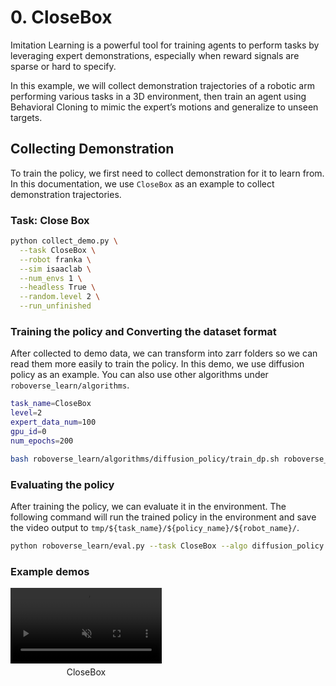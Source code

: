 # 0. CloseBox

Imitation Learning is a powerful tool for training agents to perform tasks by leveraging expert demonstrations, especially when reward signals are sparse or hard to specify.

In this example, we will collect demonstration trajectories of a robotic arm performing various tasks in a 3D environment, then train an agent using Behavioral Cloning to mimic the expert’s motions and generalize to unseen targets.

## Collecting Demonstration

To train the policy, we first need to collect demonstration for it to learn from. In this documentation, we use `CloseBox` as an example to collect demonstration trajectories.


### Task: Close Box
```bash
python collect_demo.py \
  --task CloseBox \
  --robot franka \
  --sim isaaclab \
  --num_envs 1 \
  --headless True \
  --random.level 2 \
  --run_unfinished
```


### Training the policy and Converting the dataset format
After collected to demo data, we can transform into zarr folders so we can read them more easily to train the policy. In this demo, we use diffusion policy as an example. You can also use other algorithms under `roboverse_learn/algorithms`.
```bash
task_name=CloseBox
level=2
expert_data_num=100
gpu_id=0
num_epochs=200

bash roboverse_learn/algorithms/diffusion_policy/train_dp.sh roboverse_demo/demo_isaaclab/"${task_name}"-Level"${level}"/robot-franka "${task_name}"FrankaL"${level}" 100 "${gpus}" "${num_epochs}" joint_pos joint_pos 0 1 1
```


### Evaluating the policy
After training the policy, we can evaluate it in the environment. The following command will run the trained policy in the environment and save the video output to `tmp/${task_name}/${policy_name}/${robot_name}/`.
```bash
python roboverse_learn/eval.py --task CloseBox --algo diffusion_policy --num_envs <up to ~50 envs works on RTX> --checkpoint_path <checkpoint_path>
```


### Example demos

<div style="display: flex; flex-wrap: wrap; justify-content: space-between; gap: 10px;">
    <div style="display: flex; justify-content: space-between; width: 100%; margin-bottom: 20px;">
        <div style="width: 48%; text-align: center;">
            <video width="100%" autoplay loop muted playsinline>
                <source src="https://roboverse.wiki/_static/standard_output/il/0_closebox.mp4" type="video/mp4">
            </video>
            <p style="margin-top: 5px;" >CloseBox</p>
        </div>
    </div>
</div>
